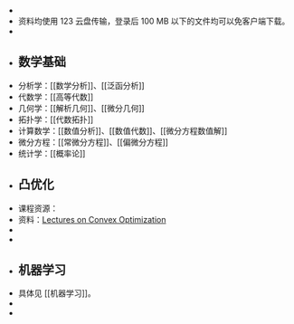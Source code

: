 -
- 资料均使用 123 云盘传输，登录后 100 MB 以下的文件均可以免客户端下载。
-
- ## 数学基础
- 分析学：[[数学分析]]、[[泛函分析]]
- 代数学：[[高等代数]]
- 几何学：[[解析几何]]、[[微分几何]]
- 拓扑学：[[代数拓扑]]
- 计算数学：[[数值分析]]、[[数值代数]]、[[微分方程数值解]]
- 微分方程：[[常微分方程]]、[[偏微分方程]]
- 统计学：[[概率论]]
- ## 凸优化
- 课程资源：
- 资料：[Lectures on Convex Optimization](https://www.123pan.com/s/plj7Vv-Z3223.html)
-
-
- ## 机器学习
- 具体见 [[机器学习]]。
-
-